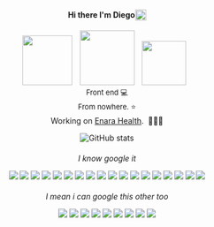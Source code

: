 <h4 align="center" style="font-weight: bold; display:flex; flex-direction: row; justify-content: center; align-items: center;">Hi there I'm Diego <img src="https://raw.githubusercontent.com/blackcater/blackcater/main/images/Hi.gif" width="20"/></h4>
<div align="center">
  <a href="https://twitter.com/DiegoNash01"><img src="https://img.shields.io/badge/Twitter-1DA1F2?style=for-the-badge&logo=twitter&logoColor=white" style="width: 90px; margin-right: 10px"/></a>
  <a href="https://www.linkedin.com/in/diego-godoy-70b79a139/"><img src="https://img.shields.io/badge/LinkedIn-0077B5?style=for-the-badge&logo=linkedin&logoColor=white" style="width: 99px; margin-right: 10px"/></a>
  <a href="https://steamcommunity.com/id/nobie_cl/"><img src="https://img.shields.io/badge/Steam-000000?style=for-the-badge&logo=steam&logoColor=white" style="width: 80px; margin-right: 10px;"/></a>
  
</div>
<p  align="center" style="font-size: 13px; margin-bottom: -10px; margin-top: 1px">Front end 💻<p><p align="center" style="font-size: 13px; margin-bottom: -10px;">From nowhere. ⭐️<p>
<p align="center">Working on <a href="https://enarahealth.com/">Enara Health</a>.&nbsp; 🧑🏼‍🚀</p>
<div align="center">

![GitHub stats](https://github-readme-stats.vercel.app/api?username=Izzycl&show_icons=true&theme=dracula)

</div>
<h6 align="center" style="margin-bottom: 0px">I know google it</h6>
<p align="center" style="margin-bottom: -0px">
  <img src="https://img.shields.io/badge/React_Native-20232A?style=for-the-badge&logo=react&logoColor=61DAFB" />
  <img src="https://img.shields.io/badge/Node.js-339933?style=for-the-badge&logo=nodedotjs&logoColor=white" />
  <img src="https://img.shields.io/badge/npm-CB3837?style=for-the-badge&logo=npm&logoColor=white" />
  <img src="https://img.shields.io/badge/Yarn-2C8EBB?style=for-the-badge&logo=yarn&logoColor=white" />
  <img src="https://img.shields.io/badge/Sass-CC6699?style=for-the-badge&logo=sass&logoColor=white" />
  <img src="https://img.shields.io/badge/Express.js-000000?style=for-the-badge&logo=express&logoColor=white" />
  <img src="https://img.shields.io/badge/React-20232A?style=for-the-badge&logo=react&logoColor=61DAFB" />
  <img src="https://img.shields.io/badge/Vue.js-35495E?style=for-the-badge&logo=vuedotjs&logoColor=4FC08D" />
  <img src="https://img.shields.io/badge/Bootstrap-563D7C?style=for-the-badge&logo=bootstrap&logoColor=white" />
  <img src="https://img.shields.io/badge/HTML5-E34F26?style=for-the-badge&logo=html5&logoColor=white" />
  <img src="https://img.shields.io/badge/Postman-FF6C37?style=for-the-badge&logo=Postman&logoColor=white" />
  <img src="https://img.shields.io/badge/Insomnia-5849be?style=for-the-badge&logo=Insomnia&logoColor=white" />
  <img src="https://img.shields.io/badge/CSS3-1572B6?style=for-the-badge&logo=css3&logoColor=white" />
  <img src="https://img.shields.io/badge/JavaScript-F7DF1E?style=for-the-badge&logo=javascript&logoColor=black" />
  <img src="https://img.shields.io/badge/TypeScript-007ACC?style=for-the-badge&logo=typescript&logoColor=white" />
  <img src="https://img.shields.io/badge/PHP-777BB4?style=for-the-badge&logo=php&logoColor=white" />
  <img src="https://img.shields.io/badge/Redux-593D88?style=for-the-badge&logo=redux&logoColor=white" />
  <img src="https://img.shields.io/badge/MySQL-00000F?style=for-the-badge&logo=mysql&logoColor=white" />

</p>
<h6 align="center" style="margin-bottom: 0px;">I mean i can google this other too</h6>
<p align="center">
<img src="https://img.shields.io/badge/nuxt.js-00C58E?style=for-the-badge&logo=nuxtdotjs&logoColor=white" />
<img src="https://img.shields.io/badge/next.js-000000?style=for-the-badge&logo=nextdotjs&logoColor=white" />
<img src="https://img.shields.io/badge/GraphQl-E10098?style=for-the-badge&logo=graphql&logoColor=white" />
<img src="https://img.shields.io/badge/Docker-2CA5E0?style=for-the-badge&logo=docker&logoColor=white" />
<img src="https://img.shields.io/badge/Python-FFD43B?style=for-the-badge&logo=python&logoColor=darkgreen" />
<img src="https://img.shields.io/badge/Kotlin-0095D5?&style=for-the-badge&logo=kotlin&logoColor=white" />
<img src="https://img.shields.io/badge/Dart-0175C2?style=for-the-badge&logo=dart&logoColor=white" />
<img src="https://img.shields.io/badge/Ruby-CC342D?style=for-the-badge&logo=ruby&logoColor=white" />
<img src="https://img.shields.io/badge/MongoDB-4EA94B?style=for-the-badge&logo=mongodb&logoColor=white" />

</p>
